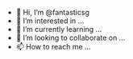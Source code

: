 - 👋 Hi, I’m @fantasticsg
- 👀 I’m interested in ...
- 🌱 I’m currently learning ...
- 💞️ I’m looking to collaborate on ...
- 📫 How to reach me ...

<!---
fantasticsg/fantasticsg is a ✨ special ✨ repository because its `README.md` (this file) appears on your GitHub profile.
You can click the Preview link to take a look at your changes.
--->
